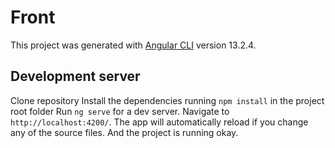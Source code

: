 # Front 

This project was generated with [Angular CLI](https://github.com/angular/angular-cli) version 13.2.4.

## Development server
Clone repository
Install the dependencies running `npm install` in the project root folder
Run `ng serve` for a dev server. Navigate to `http://localhost:4200/`. The app will automatically reload if you change any of the source files.
And the project is running okay.





